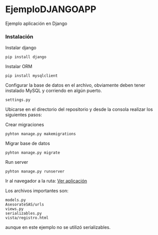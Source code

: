 # EjemploDJANGOAPP
Ejemplo aplicación en Django

### Instalación

Instalar django

```shell
pip install django
```

Instalar ORM

```shell
pip install mysqlclient
```

Configurar la base de datos en el archivo, obviamente deben tener instalado MySQL y corriendo en algún puerto.

```
settings.py
```

Ubicarse en el directorio del repositorio y desde la consola realizar los siguientes pasos:

Crear migraciones

```shell
pyhton manage.py makemigrations
```

Migrar base de datos

```shell
pyhton manage.py migrate
```

Run server

```shell
pyhton manage.py runserver
```

Ir al navegador a la ruta:
[Ver aplicación](localhost:8000/registroForm)

Los archivos importantes son:

```
models.py
AsesorateSAS/urls
views.py
serializables.py
vista/registro.html
```

aunque en este ejemplo no se utilizó serializables.